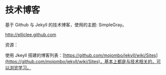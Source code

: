 技术博客
======
基于 Github 与 Jekyll 的技术博客，使用的主题: SimpleGray。

http://elliclee.github.com

资源：

使用 Jkeyll 搭建的博客列表：[https://github.com/mojombo/jekyll/wiki/Sites](https://github.com/mojombo/jekyll/wiki/Sites)，基本上都是与技术相关的，可以浏览学习。
